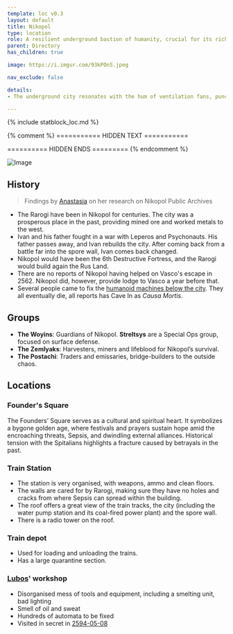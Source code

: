 ```yaml
---
template: loc v0.3
layout: default
title: Nikopol
type: location
role: A resilient underground bastion of humanity, crucial for its rich mining of rare metals and manganese, which sustain trade and survival. Its fortified structure and disciplined militias defend against the Primer, while its isolationism shields it from exploitation. Divided into miners, warriors, and traders, its society survives under the cultural and spiritual anchor of Founders’ Square, symbolizing hope amidst decay.
parent: Directory
has_children: true

image: https://i.imgur.com/93kPOn5.jpeg

nav_exclude: false

details:
- The underground city resonates with the hum of ventilation fans, punctuated by the clang of metal and echoing footsteps of guards. Occasional drilling and blasting sounds from the mines form a constant industrial symphony. Above ground, the Spore Wall stands as a hostile barrier surrounding the city, with only a few fortified structures marking the surface.

---
```


{% include statblock_loc.md %}

{% comment %} =========== HIDDEN TEXT ===========

========== HIDDEN ENDS ========= {% endcomment %}

![Image](https://i.imgur.com/D2Cbj8c.jpeg)

## History

> Findings by [Anastasia](../people/ProtectorateClique/Anastasia.md) on her research on Nikopol Public Archives

- The Rarogi have been in Nikopol for centuries. The city was a prosperous place in the past, providing mined ore and worked metals to the west.
- Ivan and his father fought in a war with Leperos and Psychonauts. His father passes away, and Ivan rebuilds the city. After coming back from a battle far into the spore wall, Ivan comes back changed.
- Nikopol would have been the 6th Destructive Fortress, and the Rarogi would build again the Rus Land.
- There are no reports of Nikopol having helped on Vasco's escape in 2562. Nikopol did, however, provide lodge to Vasco a year before that.
- Several people came to fix the [humanoid machines below the city](#lubos-workshop). They all eventually die, all reports has Cave In as *Causa Mortis*.

## Groups

- **The Woyins**: Guardians of Nikopol. **Streltsys** are a Special Ops group, focused on surface defense.
- **The Zemlyaks**: Harvesters, miners and lifeblood for Nikopol’s survival.
- **The Postachi**: Traders and emissaries, bridge-builders to the outside chaos.

## Locations

### Founder's Square

The Founders’ Square serves as a cultural and spiritual heart. It symbolizes a bygone golden age, where festivals and prayers sustain hope amid the encroaching threats, Sepsis, and dwindling external alliances. Historical tension with the Spitalians highlights a fracture caused by betrayals in the past.

### Train Station

- The station is very organised, with weapons, ammo and clean floors.
- The walls are cared for by Rarogi, making sure they have no holes and cracks from where Sepsis can spread within the building.
- The roof offers a great view of the train tracks, the city (including the water pump station and its coal-fired power plant) and the spore wall.
- There is a radio tower on the roof.

### Train depot

- Used for loading and unloading the trains.
- Has a large quarantine section.

### [Lubos](../people/FoundersBlessed/Lubos.md)' workshop

- Disorganised mess of tools and equipment, including a smelting unit, bad lighting
- Smell of oil and sweat
- Hundreds of automata to be fixed
- Visited in secret in [2594-05-08](../campaigns/ConnectNikopol/InNikopol02.md)